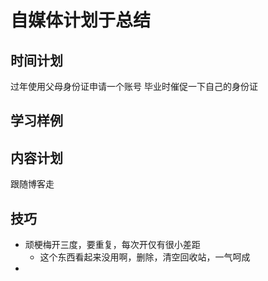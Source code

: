 # 自媒体计划于总结


## 时间计划
过年使用父母身份证申请一个账号
毕业时催促一下自己的身份证
## 学习样例


## 内容计划
跟随博客走

## 技巧
- 顽梗梅开三度，要重复，每次开仅有很小差距
    - 这个东西看起来没用啊，删除，清空回收站，一气呵成
- 


